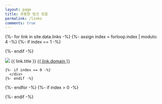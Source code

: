 ```yaml
---
layout: page
title: 유용한 링크 모음
permalink: /links
comments: true
---
```

{%- for link in site.data.links -%}
  {%- assign index = forloop.index | modulo: 4 -%}
  {%- if index == 1 -%}
    <div class="row ustify-content-between small">
  {%- endif -%}
  
  <div class="col-lg-3 col-md-4 col-6">
  <a href="{{ link.url }}" target="_blank"><img src="/assets/images/{{ link.screenshot }}" class="img-fluid img-thumbnail"/></a>
  <span class="d-block">{{ link.title }}</span>
  <a href="{{ link.url }}" target="_blank">{{ link.domain }}</a>
  </div>
  
    {%- if index == 0 -%}
      </div>
    {%- endif -%}  
{%- endfor -%}
{%- if index > 0 -%}
  </div>
{%- endif -%}
